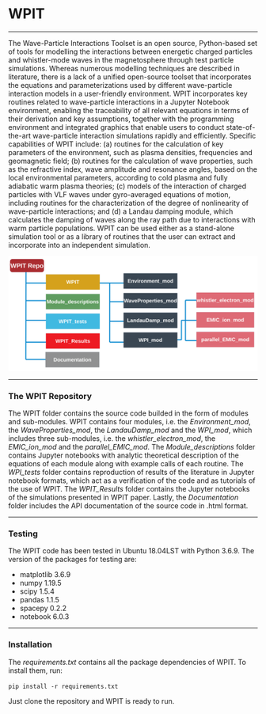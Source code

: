 # WPIT
__________________________________________________________________________________________________________________________________________________________
The Wave-Particle Interactions Toolset is an open source, Python-based set of tools for modelling the interactions between energetic charged particles and whistler-mode waves in the magnetosphere through test particle simulations. Whereas numerous modelling techniques are described in literature, there is a lack of a unified open-source toolset that incorporates the equations and parameterizations used by different wave-particle interaction models in a user-friendly environment. WPIT incorporates key routines related to wave-particle interactions in a Jupyter Notebook environment, enabling the traceability of all relevant equations in terms of their derivation and key assumptions, together with the programming environment and integrated graphics that enable users to conduct state-of-the-art wave-particle interaction simulations rapidly and efficiently. Specific capabilities of WPIT include: (a) routines for
the calculation of key parameters of the environment, such as plasma densities, frequencies and
geomagnetic field; (b) routines for the calculation of wave properties, such as the refractive index,
wave amplitude and resonance angles, based on the local environmental parameters, according
to cold plasma and fully adiabatic warm plasma theories; (c) models of the interaction of charged
particles with VLF waves under gyro-averaged equations of motion, including routines for the
characterization of the degree of nonlinearity of wave-particle interactions; and (d) a Landau
damping module, which calculates the damping of waves along the ray path due to interactions
with warm particle populations. WPIT can be used either as a stand-alone simulation tool or as
a library of routines that the user can extract and incorporate into an independent simulation.

![WPIT repository overview](wpit_overview.png)

________________________________________________________________________________________________________________________________________________________
### The WPIT Repository

The WPIT folder contains the source code builded in the form of modules and sub-modules. WPIT contains four modules, i.e. the *Environment_mod*, the *WaveProperties_mod*, the *LandauDamp_mod* and the *WPI_mod*, which includes three sub-modules, i.e. the *whistler_electron_mod*, the *EMIC_ion_mod* and the *parallel_EMIC_mod*. The *Module_descriptions* folder contains Jupyter notebooks with analytic theoretical description of the equations of each module along with example calls of each routine. The *WPI_tests* folder contains reproduction of results of the literature in Jupyter notebook formats, which act as a verification of the code and as tutorials of the use of WPIT. The *WPIT_Results* folder contains the Jupyter notebooks of the simulations presented in WPIT paper. Lastly, the *Documentation* folder includes the API documentation of the source code in .html format.

________________________________________________________________________________________________________________________________________________________

### Testing

The WPIT code has been tested in Ubuntu 18.04LST with Python 3.6.9. The version of the packages for testing are:

- matplotlib 3.6.9
- numpy 1.19.5
- scipy 1.5.4
- pandas 1.1.5
- spacepy 0.2.2
- notebook 6.0.3

________________________________________________________________________________________________________________________________________________________

### Installation

The *requirements.txt* contains all the package dependencies of WPIT. To install them, run:

```pip install -r requirements.txt```

Just clone the repository and WPIT is ready to run.
